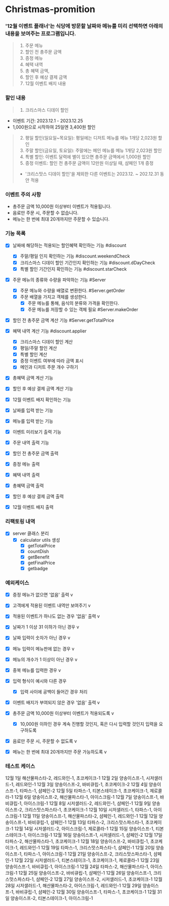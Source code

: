 # Christmas-promition

### '12월 이벤트 플래너'는 식당에 방문할 날짜와 메뉴를 미리 선택하면 아래의 내용을 보여주는 프로그램입니다.

> 1. 주문 메뉴
> 2. 할인 전 총주문 금액
> 3. 증정 메뉴
> 4. 혜택 내역
> 5. 총 혜택 금액,
> 6. 할인 후 예상 결제 금액
> 7. 12월 이벤트 배지 내용

### 할인 내용

> 1. 크리스마스 디데이 할인
  - 이벤트 기간: 2023.12.1 - 2023.12.25
  - 1,000원으로 시작하여 25일엔 3,400원 할인
> 2. 평일 할인(일요일~목요일): 평일에는 디저트 메뉴를 메뉴 1개당 2,023원 할인
> 3. 주말 할인(금요일, 토요일): 주말에는 메인 메뉴를 메뉴 1개당 2,023원 할인
> 4. 특별 할인: 이벤트 달력에 별이 있으면 총주문 금액에서 1,000원 할인
> 5. 증정 이벤트: 할인 전 총주문 금액이 12만원 이상일 때, 샴페인 1개 증정
> * '크리스맛스 디데이 할인'을 제외한 다른 이벤트는 2023.12. ~ 202.12.31 동안 적용

### 이벤트 주의 사항
- 총주문 금액 10,000원 이상부터 이벤트가 적용됩니다.
- 음료만 주문 시, 주문할 수 없습니다.
- 메뉴는 한 번에 최대 20개까지만 주문할 수 있습니다.

### 기능 목록

- [x] 날짜에 해당하는 적용되는 할인혜택 확인하는 기능 #discount
  - [x] 주말/평일 인지 확인하는 기능 #discount.weekendCheck
  - [x] 크리스마스 디데이 할인 기간인지 확인하는 기능 #discount.dDayCheck
  - [x] 특별 할인 기간인지 확인하는 기능 #discount.starCheck

- [x] 주문 메뉴의 종류와 수량을 파악하는 기능 #Server
  - [x] 주문 메뉴와 수량을 배열로 변환한다. #Server.getOrder
  - [x] 주문 배열을 가지고 객체를 생성한다.
    - [x] 주문 메뉴를 통해, 음식의 분류와 가격을 확인한다.
    - [x] 주문 메뉴를 저장할 수 있는 객체 필요 #Server.makeOrder
   
- [x] 할인 전 총주문 금액 계산 기능 #Server.getTotalPrice

- [x] 혜택 내역 계산 기능 #discount.applier
  - [x] 크리스마스 디데이 할인 계산 
  - [x] 평일/주말 할인 계산
  - [x] 특별 할인 계산
  - [x] 증정 이벤트 여부에 따라 금액 표시
  - [x] 메인과 디저트 주문 개수 구하기

- [x] 총혜택 금액 계산 기능
- [x] 할인 후 예상 결제 금액 계산 기능
- [x] 12월 이벤트 배지 확인하는 기능

- [x] 날짜를 입력 받는 기능
- [x] 메뉴를 입력 받는 기능

- [x] 이벤트 미리보기 출력 기능
- [x] 주문 내역 출력 기능
- [x] 할인 전 총주문 금액 출력
- [x] 증정 메뉴 출력
- [x] 혜택 내역 출력
- [x] 총혜택 금액 출력
- [x] 할인 후 예상 결제 금액 출력
- [x] 12월 이벤트 배지 출력

### 리팩토링 내역
- [x] server 클래스 분리
  - [x] calculator utils 생성
    - [x] getTotalPrice
    - [x] countDish
    - [x] getBenefit
    - [x] getFinalPrice
    - [x] getbadge

### 예외케이스
- [x] 증정 메뉴가 없으면 '없음' 출력 v

- [x] 고객에게 적용된 이벤트 내역만 보여주기 v
- [x] 적용된 이벤트가 하나도 없는 경우 '없음' 출력 v

- [x] 날짜가 1 이상 31 이하가 아닌 경우 v
- [x] 날짜 입력이 숫자가 아닌 경우 v

- [x] 메뉴 입력이 메뉴판에 없는 경우 v
- [x] 메뉴의 개수가 1 이상이 아닌 경우 v
- [x] 중복 메뉴를 입력한 경우 v
- [x] 입력 형식이 예시와 다른 경우
  - [x] 입력 사이에 공백이 들어간 경우 처리

- [x] 이벤트 배지가 부여되지 않은 경우 '없음' 출력 v

- [x] 총주문 금액 10,000원 이상부터 이벤트가 적용되도록 v
  - [x] 10,000원 이하인 경우 계속 진행할 것인지, 혹은 다시 입력할 것인지 입력을 요구하도록
- [x] 음료만 주문 시, 주문할 수 없도록 v
- [x] 메뉴는 한 번에 최대 20개까지만 주문 가능하도록 v
 
### 테스트 케이스

12월 1일 해산물파스타-2, 레드와인-1, 초코케이크-1
12월 2일 양송이스프-1, 시저샐러드-1, 레드와인-1
12월 3일 양송이스프-2, 바비큐립-1, 초코케이크-2
12월 4일 양송이스프-1, 타파스-1, 샴페인-2
12월 5일 타파스-1, 티본스테이크-1, 초코케이크-1, 제로콜라-1
12월 6일 양송이스프-2, 해산물파스타-1, 아이스크림-1
12월 7일 양송이스프-1, 바비큐립-1, 아이스크림-1
12월 8일 시저샐러드-2, 레드와인-1, 샴페인-1
12월 9일 양송이스프-2, 크리스맛스파스타-1, 초코케이크-1
12월 10일 시저샐러드-1, 타파스-1, 아이스크림-1
12월 11일 양송이스프-1, 해산물파스타-2, 샴페인-1, 레드와인-1
12월 12일 양송이스프-1, 바비큐립-1, 샴페인-1
12월 13일 타파스-2, 크리스맛스파스타-1, 초코케이크-1
12월 14일 시저샐러드-2, 아이스크림-1, 제로콜라-1
12월 15일 양송이스프-1, 티본스테이크-1, 아이스크림-1
12월 16일 양송이스프-1, 시저샐러드-1, 샴페인-2
12월 17일 타파스-2, 해산물파스타-1, 초코케이크-1
12월 18일 양송이스프-2, 바비큐립-1, 초코케이크-1, 레드와인-1
12월 19일 타파스-1, 크리스맛스파스타-1, 샴페인-1
12월 20일 양송이스프-1, 타파스-1, 아이스크림-1
12월 21일 양송이스프-2, 크리스맛스파스타-1, 샴페인-1
12월 22일 시저샐러드-1, 티본스테이크-1, 초코케이크-1, 제로콜라-1
12월 23일 양송이스프-1, 바비큐립-1, 아이스크림-1
12월 24일 타파스-2, 해산물파스타-1, 아이스크림-1
12월 25일 양송이스프-2, 바비큐립-1, 샴페인-1
12월 26일 양송이스프-1, 크리스맛스파스타-1, 샴페인-2
12월 27일 양송이스프-2, 시저샐러드-1, 초코케이크-1
12월 28일 시저샐러드-1, 해산물파스타-2, 아이스크림-1, 레드와인-1
12월 29일 양송이스프-1, 바비큐립-1, 샴페인-2
12월 30일 양송이스프-1, 타파스-1, 초코케이크-1
12월 31일 양송이스프-2, 티본스테이크-1, 아이스크림-1
